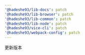 ```yaml
---
'@hadeshe93/lib-docs': patch
'@hadeshe93/lib-browser': patch
'@hadeshe93/lib-common': patch
'@hadeshe93/lib-node': patch
'@hadeshe93/vice-cli': patch
'@hadeshe93/webpack-config': patch
---
```


更新版本
